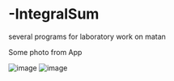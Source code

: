 # -IntegralSum
several programs for laboratory work on matan

Some photo from App

![image](https://user-images.githubusercontent.com/51238223/226207996-5fc0156a-f9de-4444-9808-4b3e57d8f39b.png)
![image](https://user-images.githubusercontent.com/51238223/226207997-f4d57f9b-4ff5-4f0c-bac4-9639c4953c93.png)
